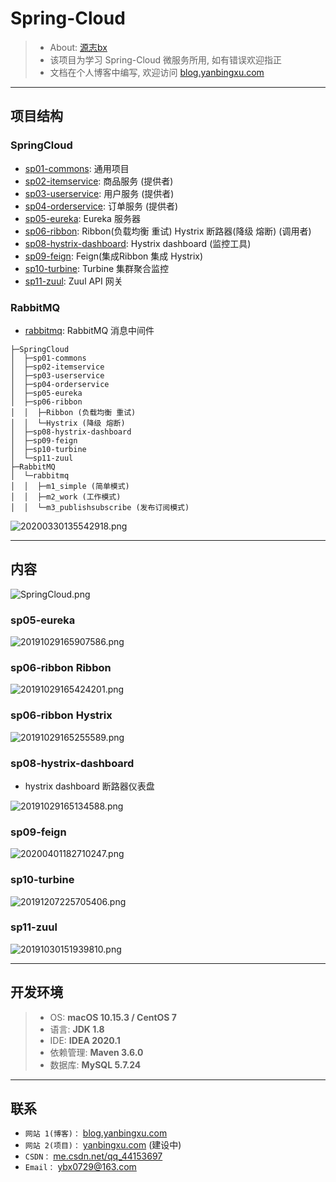 # Spring-Cloud
> - About: [源志bx](http://blog.yanbingxu.com/)
> - 该项目为学习 Spring-Cloud 微服务所用, 如有错误欢迎指正
> - 文档在个人博客中编写, 欢迎访问 [blog.yanbingxu.com](http://blog.yanbingxu.com/)

---
## 项目结构

### SpringCloud

- [sp01-commons](./sp01-commons): 通用项目
- [sp02-itemservice](./sp02-itemservice): 商品服务 (提供者)
- [sp03-userservice](./sp03-userservice): 用户服务 (提供者)
- [sp04-orderservice](./sp04-orderservice): 订单服务 (提供者)
- [sp05-eureka](./sp05-eureka): Eureka 服务器
- [sp06-ribbon](./sp06-ribbon): Ribbon(负载均衡 重试) Hystrix 断路器(降级 熔断) (调用者)
- [sp08-hystrix-dashboard](./sp08-hystrix-dashboard): Hystrix dashboard (监控工具)
- [sp09-feign](./sp09-feign): Feign(集成Ribbon 集成 Hystrix)
- [sp10-turbine](./sp10-turbine): Turbine 集群聚合监控
- [sp11-zuul](./sp11-zuul): Zuul API 网关

### RabbitMQ

- [rabbitmq](./rabbitmq): RabbitMQ 消息中间件

```
├─SpringCloud
│  ├─sp01-commons
│  ├─sp02-itemservice
│  ├─sp03-userservice
│  ├─sp04-orderservice
│  ├─sp05-eureka
│  ├─sp06-ribbon
│  │  ├─Ribbon (负载均衡 重试)
│  │  └─Hystrix (降级 熔断)
│  ├─sp08-hystrix-dashboard
│  ├─sp09-feign
│  ├─sp10-turbine
│  └─sp11-zuul
├─RabbitMQ
│  └─rabbitmq
│  │  ├─m1_simple (简单模式)
│  │  ├─m2_work (工作模式)
│  │  └─m3_publishsubscribe (发布订阅模式)
```

![20200330135542918.png](./img/20200330135542918.png)

---
## 内容

![SpringCloud.png](./img/SpringCloud.png)

### sp05-eureka

![20191029165907586.png](./img/20191029165907586.png)

### sp06-ribbon Ribbon
 
![20191029165424201.png](./img/20191029165424201.png)

### sp06-ribbon Hystrix

![20191029165255589.png](./img/20191029165255589.png)

### sp08-hystrix-dashboard

- hystrix dashboard 断路器仪表盘

![20191029165134588.png](./img/20191029165134588.png)

### sp09-feign

![20200401182710247.png](./img/20200401182710247.png)

### sp10-turbine

![20191207225705406.png](./img/20191207225705406.png)

### sp11-zuul

![20191030151939810.png](./img/20191030151939810.png)

---
## 开发环境
> - OS: **macOS 10.15.3 / CentOS 7**
> - 语言: **JDK 1.8**
> - IDE: **IDEA 2020.1**
> - 依赖管理: **Maven 3.6.0**
> - 数据库: **MySQL 5.7.24**

---
## 联系
- `网站 1(博客)：` [blog.yanbingxu.com](https://blog.yanbingxu.com/)
- `网站 2(项目)：` [yanbingxu.com](http://yanbingxu.com/) (建设中)
- `CSDN：` [me.csdn.net/qq_44153697](https://me.csdn.net/qq_44153697)
- `Email：` <ybx0729@163.com>